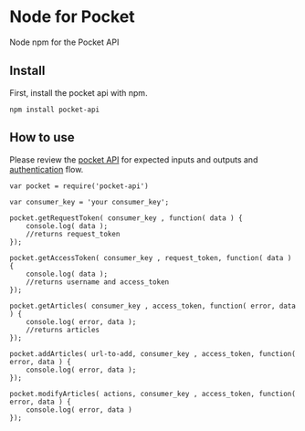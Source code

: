 Node for Pocket
===============

Node npm for the Pocket API

## Install

First, install the pocket api with npm.

`npm install pocket-api`

## How to use

Please review the [pocket API](http://getpocket.com/developer/docs/overview) for expected inputs and outputs and [authentication](http://getpocket.com/developer/docs/authentication) flow.

```
var pocket = require('pocket-api')

var consumer_key = 'your consumer_key';

pocket.getRequestToken( consumer_key , function( data ) {
	console.log( data );
	//returns request_token
});

pocket.getAccessToken( consumer_key , request_token, function( data ) {
	console.log( data );
	//returns username and access_token
});

pocket.getArticles( consumer_key , access_token, function( error, data ) {
	console.log( error, data );
	//returns articles
});

pocket.addArticles( url-to-add, consumer_key , access_token, function( error, data ) {
	console.log( error, data );
});

pocket.modifyArticles( actions, consumer_key , access_token, function( error, data ) {
	console.log( error, data )
});
```
